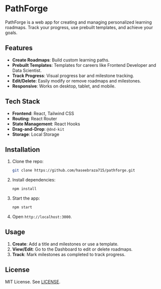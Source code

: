 # PathForge

PathForge is a web app for creating and managing personalized learning roadmaps. Track your progress, use prebuilt templates, and achieve your goals.

## Features

- **Create Roadmaps**: Build custom learning paths.
- **Prebuilt Templates**: Templates for careers like Frontend Developer and Data Scientist.
- **Track Progress**: Visual progress bar and milestone tracking.
- **Edit/Delete**: Easily modify or remove roadmaps and milestones.
- **Responsive**: Works on desktop, tablet, and mobile.

## Tech Stack

- **Frontend**: React, Tailwind CSS
- **Routing**: React Router
- **State Management**: React Hooks
- **Drag-and-Drop**: `@dnd-kit`
- **Storage**: Local Storage

## Installation

1. Clone the repo:
   ```bash
   git clone https://github.com/haseebraza715/pathforge.git
   ```
2. Install dependencies:
   ```bash
   npm install
   ```
3. Start the app:
   ```bash
   npm start
   ```
4. Open `http://localhost:3000`.

## Usage

1. **Create**: Add a title and milestones or use a template.
2. **View/Edit**: Go to the Dashboard to edit or delete roadmaps.
3. **Track**: Mark milestones as completed to track progress.
## License

MIT License. See [LICENSE](LICENSE).

